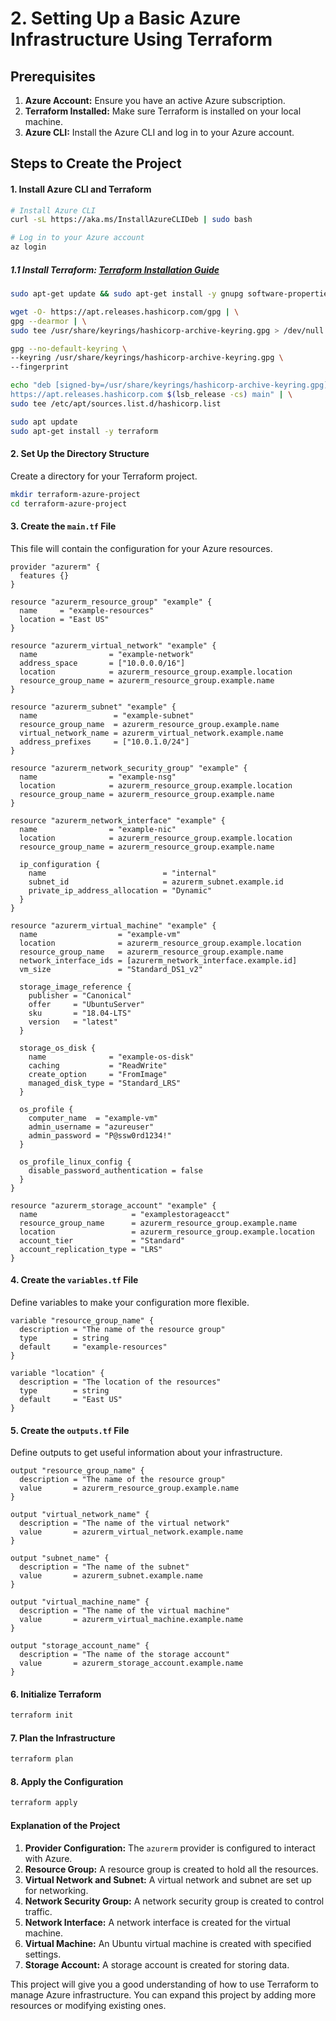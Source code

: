 # 2. Setting Up a Basic Azure Infrastructure Using Terraform

## Prerequisites

1. **Azure Account:** Ensure you have an active Azure subscription.
2. **Terraform Installed:** Make sure Terraform is installed on your local machine.
3. **Azure CLI:** Install the Azure CLI and log in to your Azure account.

## Steps to Create the Project

#### 1. **Install Azure CLI and Terraform**

```sh
# Install Azure CLI
curl -sL https://aka.ms/InstallAzureCLIDeb | sudo bash

# Log in to your Azure account
az login
```

##### 1.1 Install Terraform: [Terraform Installation Guide](https://learn.hashicorp.com/tutorials/terraform/install-cli)

```sh
sudo apt-get update && sudo apt-get install -y gnupg software-properties-common

wget -O- https://apt.releases.hashicorp.com/gpg | \
gpg --dearmor | \
sudo tee /usr/share/keyrings/hashicorp-archive-keyring.gpg > /dev/null

gpg --no-default-keyring \
--keyring /usr/share/keyrings/hashicorp-archive-keyring.gpg \
--fingerprint

echo "deb [signed-by=/usr/share/keyrings/hashicorp-archive-keyring.gpg] \
https://apt.releases.hashicorp.com $(lsb_release -cs) main" | \
sudo tee /etc/apt/sources.list.d/hashicorp.list

sudo apt update
sudo apt-get install -y terraform
```

#### 2. **Set Up the Directory Structure**

Create a directory for your Terraform project.

```sh
mkdir terraform-azure-project
cd terraform-azure-project
```

#### 3. **Create the `main.tf` File**

This file will contain the configuration for your Azure resources.

```hcl
provider "azurerm" {
  features {}
}

resource "azurerm_resource_group" "example" {
  name     = "example-resources"
  location = "East US"
}

resource "azurerm_virtual_network" "example" {
  name                = "example-network"
  address_space       = ["10.0.0.0/16"]
  location            = azurerm_resource_group.example.location
  resource_group_name = azurerm_resource_group.example.name
}

resource "azurerm_subnet" "example" {
  name                 = "example-subnet"
  resource_group_name  = azurerm_resource_group.example.name
  virtual_network_name = azurerm_virtual_network.example.name
  address_prefixes     = ["10.0.1.0/24"]
}

resource "azurerm_network_security_group" "example" {
  name                = "example-nsg"
  location            = azurerm_resource_group.example.location
  resource_group_name = azurerm_resource_group.example.name
}

resource "azurerm_network_interface" "example" {
  name                = "example-nic"
  location            = azurerm_resource_group.example.location
  resource_group_name = azurerm_resource_group.example.name

  ip_configuration {
    name                          = "internal"
    subnet_id                     = azurerm_subnet.example.id
    private_ip_address_allocation = "Dynamic"
  }
}

resource "azurerm_virtual_machine" "example" {
  name                  = "example-vm"
  location              = azurerm_resource_group.example.location
  resource_group_name   = azurerm_resource_group.example.name
  network_interface_ids = [azurerm_network_interface.example.id]
  vm_size               = "Standard_DS1_v2"

  storage_image_reference {
    publisher = "Canonical"
    offer     = "UbuntuServer"
    sku       = "18.04-LTS"
    version   = "latest"
  }

  storage_os_disk {
    name              = "example-os-disk"
    caching           = "ReadWrite"
    create_option     = "FromImage"
    managed_disk_type = "Standard_LRS"
  }

  os_profile {
    computer_name  = "example-vm"
    admin_username = "azureuser"
    admin_password = "P@ssw0rd1234!"
  }

  os_profile_linux_config {
    disable_password_authentication = false
  }
}

resource "azurerm_storage_account" "example" {
  name                     = "examplestorageacct"
  resource_group_name      = azurerm_resource_group.example.name
  location                 = azurerm_resource_group.example.location
  account_tier             = "Standard"
  account_replication_type = "LRS"
}
```

#### 4. **Create the `variables.tf` File**

Define variables to make your configuration more flexible.

```hcl
variable "resource_group_name" {
  description = "The name of the resource group"
  type        = string
  default     = "example-resources"
}

variable "location" {
  description = "The location of the resources"
  type        = string
  default     = "East US"
}
```

#### 5. **Create the `outputs.tf` File**

Define outputs to get useful information about your infrastructure.

```hcl
output "resource_group_name" {
  description = "The name of the resource group"
  value       = azurerm_resource_group.example.name
}

output "virtual_network_name" {
  description = "The name of the virtual network"
  value       = azurerm_virtual_network.example.name
}

output "subnet_name" {
  description = "The name of the subnet"
  value       = azurerm_subnet.example.name
}

output "virtual_machine_name" {
  description = "The name of the virtual machine"
  value       = azurerm_virtual_machine.example.name
}

output "storage_account_name" {
  description = "The name of the storage account"
  value       = azurerm_storage_account.example.name
}
```

#### 6. **Initialize Terraform**

```sh
terraform init
```

#### 7. **Plan the Infrastructure**

```sh
terraform plan
```

#### 8. **Apply the Configuration**

```sh
terraform apply
```

#### Explanation of the Project

1. **Provider Configuration:** The `azurerm` provider is configured to interact with Azure.
2. **Resource Group:** A resource group is created to hold all the resources.
3. **Virtual Network and Subnet:** A virtual network and subnet are set up for networking.
4. **Network Security Group:** A network security group is created to control traffic.
5. **Network Interface:** A network interface is created for the virtual machine.
6. **Virtual Machine:** An Ubuntu virtual machine is created with specified settings.
7. **Storage Account:** A storage account is created for storing data.

This project will give you a good understanding of how to use Terraform to manage Azure infrastructure. You can expand this project by adding more resources or modifying existing ones.
